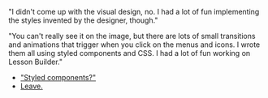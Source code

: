 "I didn't come up with the visual design, no. I had a lot of fun implementing the styles invented by the designer, though."

"You can't really see it on the image, but there are lots of small transitions and animations that trigger when you click on the menus and icons. I wrote them all using styled components and CSS. I had a lot of fun working on Lesson Builder."

- ["Styled components?"](styled-components.md)
- [Leave.](leave.md)
